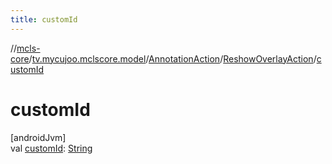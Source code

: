 ```yaml
---
title: customId
---
```

//[mcls-core](../../../../index.html)/[tv.mycujoo.mclscore.model](../../index.html)/[AnnotationAction](../index.html)/[ReshowOverlayAction](index.html)/[customId](custom-id.html)



# customId



[androidJvm]\
val [customId](custom-id.html): [String](https://kotlinlang.org/api/latest/jvm/stdlib/kotlin/-string/index.html)




